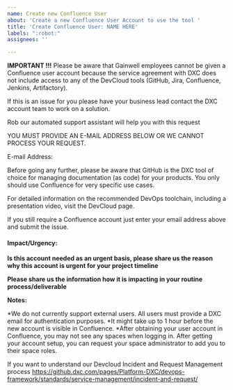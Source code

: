 ```yaml
---
name: Create new Confluence User
about: 'Create a new Confluence User Account to use the tool '
title: 'Create Confluence User: NAME HERE'
labels: ":robot:"
assignees: ''

---
```


**IMPORTANT !!!** Please be aware that Gainwell employees cannot be given a Confluence user account because the service agreement with DXC does not include access to any of the DevCloud tools (GitHub, Jira, Confluence, Jenkins, Artifactory).

If this is an issue for you please have your business lead contact the DXC account team to work on a solution.

Rob our automated support assistant will help you with this request

YOU MUST PROVIDE AN E-MAIL ADDRESS BELOW OR WE CANNOT PROCESS YOUR REQUEST.

E-mail Address:

Before going any further, please be aware that GitHub is the DXC tool of choice for managing documentation (as code) for your products. You only should use Confluence for very specific use cases.

For detailed information on the recommended DevOps toolchain, including a presentation video, visit the DevCloud page.

If you still require a Confluence account just enter your email address above and submit the issue.

#### Impact/Urgency:

**Is this account needed as an urgent basis, please share us the reason why this account is urgent for your project timeline**

**Please share us the information how it is impacting in your routine process/deliverable**

**Notes:**

*We do not currently support external users. All users must provide a DXC email for authentication purposes.
*It might take up to 1 hour before the new account is visible in Confluence.
*After obtaining your user account in Confluence, you may not see any spaces when logging in. After getting your account setup, you can request your space administrator to add you to their space roles.

If you want to understand our Devcloud Incident and Request Management process https://github.dxc.com/pages/Platform-DXC/devops-framework/standards/service-management/incident-and-request/
